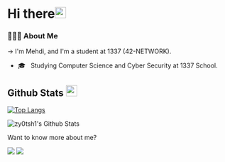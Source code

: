 <h1>Hi there<img src="https://media.giphy.com/media/hvRJCLFzcasrR4ia7z/giphy.gif" width="25px"></h1>   

<h3> 👨🏻‍💻 About Me </h3>

-> I'm Mehdi, and I'm a student at 1337 (42-NETWORK).

- 🎓 &nbsp; Studying Computer Science and Cyber Security at 1337 School.


## Github Stats <img src="https://media.giphy.com/media/cj87CxfRtrUifF3Ryk/giphy.gif" width="25px">

[![Top Langs](https://github-readme-stats.vercel.app/api/top-langs/?username=zy0tsh1&layout=compact&text_color=daf7dc&bg_color=151515)](https://github.com/zy0tsh1/github-readme-stats)

<img align="center" src="https://github-readme-stats.vercel.app/api?username=zy0tsh1&include_all_commits=true&count_private=true&show_icons=true&line_height=20&title_color=7A7ADB&icon_color=2234AE&text_color=D3D3D3&bg_color=0,000000,130F40" alt="zy0tsh1's Github Stats">

</br>


Want to know more about me? 

  <p>
    <a href="https://www.instagram.com/zyotshi/" target="_blank"><img src="https://img.shields.io/badge/Instagram-222222?&style=flat-square&logo=instagram&logoColor=white&link=https://www.instagram.com/_.sanda._)](https://www.instagram.com/_.sanda._/"></a>
    <a href="https://www.facebook.com/ZY0TSH1/" target="_blank"><img src="https://img.shields.io/badge/Facebook-222222?&style=flat-square&logo=facebook&logoColor=white&link=https://www.facebook.com/h.g.d.sandakalum)](https://www.facebook.com/h.g.d.sandakalum"></a>
  </p>
  
